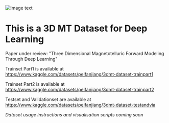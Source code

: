 ![image text](https://github.com/jiangpeifan/3D_MT_Dataset/blob/main/DATASET.jpg "DATASET")

# This is a 3D MT Dataset for Deep Learning

Paper under review: "Three Dimensional Magnetotelluric Forward Modeling Through Deep Learning"

Trainset Part1 is available at https://www.kaggle.com/datasets/peifanjiang/3dmt-dataset-trainpart1

Trainset Part2 is available at https://www.kaggle.com/datasets/peifanjiang/3dmt-dataset-trainpart2

Testset and Validationset are available at https://www.kaggle.com/datasets/peifanjiang/3dmt-dataset-testandvia

*Dataset usage instructions and visualisation scripts coming soon*
